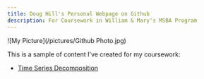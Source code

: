 ```yaml
---
title: Doug Hill's Personal Webpage on Github
description: For Coursework in William & Mary's MSBA Program
---
```


![My Picture](/pictures/Github Photo.jpg)

This is a sample of content I've created for my coursework:

- [Time Series Decomposition](/TimeSeries/index.md)


